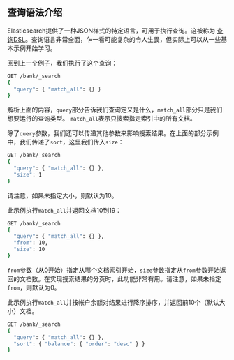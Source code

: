 ## 查询语法介绍

Elasticsearch提供了一种JSON样式的特定语言，可用于执行查询。这被称为 [查询DSL](../../11-Query-DSL/README.md)。查询语言非常全面，乍一看可能复杂的令人生畏，但实际上可以从一些基本示例开始学习。

回到上一个例子，我们执行了这个查询：

```sh
GET /bank/_search
{
  "query": { "match_all": {} }
}
```

解析上面的内容，`query`部分告诉我们查询定义是什么，`match_all`部分只是我们想要运行的查询类型。 `match_all`表示只搜索指定索引中的所有文档。

除了`query`参数，我们还可以传递其他参数来影响搜索结果。在上面的部分示例中，我们传递了`sort`，这里我们传入`size`：

```sh
GET /bank/_search
{
  "query": { "match_all": {} },
  "size": 1
}
```

请注意，如果未指定大小，则默认为10。

此示例执行`match_all`并返回文档10到19：

```sh
GET /bank/_search
{
  "query": { "match_all": {} },
  "from": 10,
  "size": 10
}
```

`from`参数（从0开始）指定从哪个文档索引开始，`size`参数指定从`from`参数开始返回的文档数。在实现搜索结果的分页时，此功能非常有用。请注意，如果未指定`from`，则默认为0。

此示例执行`match_all`并按帐户余额对结果进行降序排序，并返回前10个（默认大小）文档。

```sh
GET /bank/_search
{
  "query": { "match_all": {} },
  "sort": { "balance": { "order": "desc" } }
}
```
